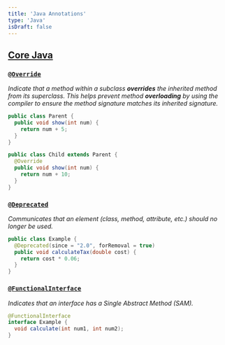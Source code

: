 ```yaml
---
title: 'Java Annotations'
type: 'Java'
isDraft: false
---
```


## [Core Java](#core-java)

### [`@Override`](#override)

_Indicate that a method within a subclass **overrides** the inherited method from its superclass. This helps prevent method **overloading** by using the compiler to ensure the method signature matches its inherited signature._

```java
public class Parent {
  public void show(int num) {
    return num + 5;
  }
}

public class Child extends Parent {
  @Override
  public void show(int num) {
    return num + 10;
  }
}
```

### [`@Deprecated`](#deprecated)

_Communicates that an element (class, method, attribute, etc.) should no longer be used._

```java
public class Example {
  @Deprecated(since = "2.0", forRemoval = true)
  public void calculateTax(double cost) {
    return cost * 0.06;
  }
}
```

### [`@FunctionalInterface`](#functionalinterface)

_Indicates that an interface has a Single Abstract Method (SAM)._

```java
@FunctionalInterface
interface Example {
  void calculate(int num1, int num2);
}
```
